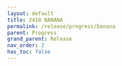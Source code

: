 ```yaml
---
layout: default
title: 2410 BANANA
permalink: /release/progress/banana
parent: Progress
grand_parent: Release
nav_order: 2
has_toc: false
---
```

